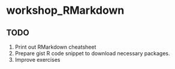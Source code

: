 # workshop_RMarkdown

## TODO

1. Print out RMarkdown cheatsheet
2. Prepare gist R code snippet to download necessary packages.
3. Improve exercises 
